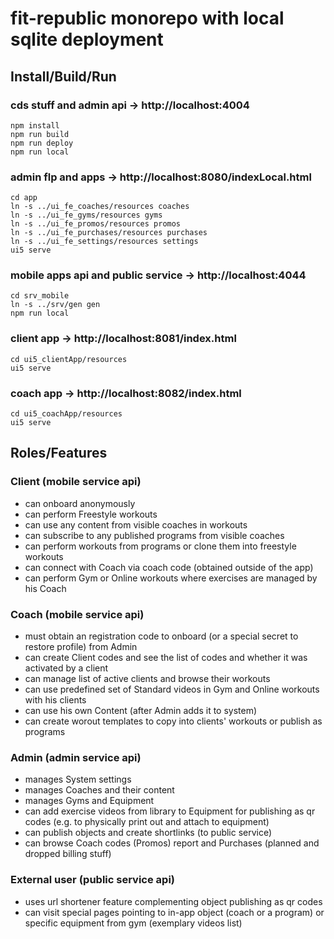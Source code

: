 # fit-republic monorepo with local sqlite deployment

## Install/Build/Run

### cds stuff and admin api -> http://localhost:4004
```
npm install
npm run build
npm run deploy
npm run local
```

### admin flp and apps -> http://localhost:8080/indexLocal.html
```
cd app 
ln -s ../ui_fe_coaches/resources coaches
ln -s ../ui_fe_gyms/resources gyms
ln -s ../ui_fe_promos/resources promos
ln -s ../ui_fe_purchases/resources purchases
ln -s ../ui_fe_settings/resources settings
ui5 serve
```

### mobile apps api and public service -> http://localhost:4044
```
cd srv_mobile
ln -s ../srv/gen gen
npm run local
```

### client app -> http://localhost:8081/index.html
```
cd ui5_clientApp/resources
ui5 serve
```

### coach app -> http://localhost:8082/index.html
```
cd ui5_coachApp/resources
ui5 serve
```

## Roles/Features
### Client (mobile service api)
* can onboard anonymously
* can perform Freestyle workouts
* can use any content from visible coaches in workouts
* can subscribe to any published programs from visible coaches
* can perform workouts from programs or clone them into freestyle workouts
* can connect with Coach via coach code (obtained outside of the app)
* can perform Gym or Online workouts where exercises are managed by his Coach

### Coach (mobile service api)
* must obtain an registration code to onboard (or a special secret to restore profile) from Admin
* can create Client codes and see the list of codes and whether it was activated by a client
* can manage list of active clients and browse their workouts
* can use predefined set of Standard videos in Gym and Online workouts with his clients
* can use his own Content (after Admin adds it to system)
* can create worout templates to copy into clients' workouts or publish as programs

### Admin (admin service api)
* manages System settings
* manages Coaches and their content
* manages Gyms and Equipment
* can add exercise videos from library to Equipment for publishing as qr codes (e.g. to physically print out and attach to equipment)
* can publish objects and create shortlinks (to public service)
* can browse Coach codes (Promos) report and Purchases (planned and dropped billing stuff)

### External user (public service api)
* uses url shortener feature complementing object publishing as qr codes
* can visit special pages pointing to in-app object (coach or a program) or specific equipment from gym (exemplary videos list)
